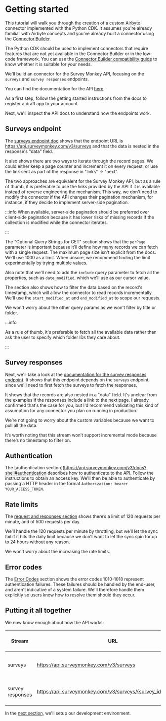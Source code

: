 # Getting started

This tutorial will walk you through the creation of a custom Airbyte connector implemented with the
Python CDK. It assumes you're already familiar with Airbyte concepts and you've already built a
connector using the [Connector Builder](../../connector-builder-ui/tutorial.mdx).

The Python CDK should be used to implement connectors that require features that are not yet
available in the Connector Builder or in the low-code framework. You can use the
[Connector Builder compatibility guide](../../connector-builder-ui/connector-builder-compatibility.md)
to know whether it is suitable for your needs.

We'll build an connector for the Survey Monkey API, focusing on the `surveys` and `survey responses`
endpoints.

You can find the documentation for the API
[here](https://api.surveymonkey.com/v3/docs?shell#getting-started).

As a first step, follow the getting started instructions from the docs to register a draft app to
your account.

Next, we'll inspect the API docs to understand how the endpoints work.

## Surveys endpoint

The [surveys endpoint doc](https://api.surveymonkey.com/v3/docs?shell#api-endpoints-get-surveys)
shows that the endpoint URL is https://api.surveymonkey.com/v3/surveys and that the data is nested
in the response's "data" field.

It also shows there are two ways to iterate through the record pages. We could either keep a page
counter and increment it on every request, or use the link sent as part of the response in "links"
-> "next".

The two approaches are equivalent for the Survey Monkey API, but as a rule of thumb, it is
preferable to use the links provided by the API if it is available instead of reverse engineering
the mechanism. This way, we don't need to modify the connector if the API changes their pagination
mechanism, for instance, if they decide to implement server-side pagination.

:::info When available, server-side pagination should be preferred over client-side pagination
because it has lower risks of missing records if the collection is modified while the connector
iterates.

:::

The "Optional Query Strings for GET" section shows that the `perPage` parameter is important because
it’ll define how many records we can fetch with a single request. The maximum page size isn't
explicit from the docs. We'll use 1000 as a limit. When unsure, we recommend finding the limit
experimentally by trying multiple values.

Also note that we'll need to add the `include` query parameter to fetch all the properties, such as
`date_modified`, which we'll use as our cursor value.

The section also shows how to filter the data based on the record's timestamp, which will allow the
connector to read records incrementally. We'll use the `start_modified_at` and `end_modified_at` to
scope our requests.

We won't worry about the other query params as we won't filter by title or folder.

:::info

As a rule of thumb, it's preferable to fetch all the available data rather than ask the user to
specify which folder IDs they care about.

:::

## Survey responses

Next, we'll take a look at the
[documentation for the survey responses endpoint](https://api.surveymonkey.com/v3/docs?shell#api-endpoints-get-surveys-id-responses).
It shows that this endpoint depends on the `surveys` endpoint, since we'll need to first fetch the
surveys to fetch the responses.

It shows that the records are also nested in a "data" field. It's unclear from the examples if the
responses include a link to the next page. I already confirmed that's the case for you, but I'd
recommend validating this kind of assumption for any connector you plan on running in production.

We’re not going to worry about the custom variables because we want to pull all the data.

It’s worth noting that this stream won’t support incremental mode because there’s no timestamp to
filter on.

## Authentication

The [authentication section](https://api.surveymonkey.com/v3/docs?shell#authentication describes how
to authenticate to the API. Follow the instructions to obtain an access key. We'll then be able to
authenticate by passing a HTTP header in the format `Authorization: bearer YOUR_ACCESS_TOKEN`.

## Rate limits

The
[request and responses section](https://api.surveymonkey.com/v3/docs?shell#request-and-response-limits)
shows there’s a limit of 120 requests per minute, and of 500 requests per day.

We’ll handle the 120 requests per minute by throttling, but we’ll let the sync fail if it hits the
daily limit because we don’t want to let the sync spin for up to 24 hours without any reason.

We won’t worry about the increasing the rate limits.

## Error codes

The [Error Codes](https://api.surveymonkey.com/v3/docs?shell#error-codes) section shows the error
codes 1010-1018 represent authentication failures. These failures should be handled by the end-user,
and aren't indicative of a system failure. We'll therefore handle them explicitly so users know how
to resolve them should they occur.

## Putting it all together

We now know enough about how the API works:

| Stream           | URL                                                           | authentication                                | path to data | pagination                | cursor value  | time based filters                                 | query params                                                                                                 | rate limits            | user errors          |
| ---------------- | ------------------------------------------------------------- | --------------------------------------------- | ------------ | ------------------------- | ------------- | -------------------------------------------------- | ------------------------------------------------------------------------------------------------------------ | ---------------------- | -------------------- |
| surveys          | https://api.surveymonkey.com/v3/surveys                       | bearerAuthorization: bearer YOUR_ACCESS_TOKEN | data         | response -> links -> next | date_modified | start_modified_at and end_modified_at query params | include: response_count,date_created,date_modified,language,question_count,analyze_url,preview,collect_stats | 120 request per minute | error code 1010-1018 |
| survey responses | https://api.surveymonkey.com/v3/surveys/{survey_id}/responses | bearerAuthorization: bearer YOUR_ACCESS_TOKEN | data         | response -> links -> next | None          | None                                               | None                                                                                                         | 120 request per minute | error code 1010-1018 |

In the [next section](./1-environment-setup.md), we'll setup our development environment.
